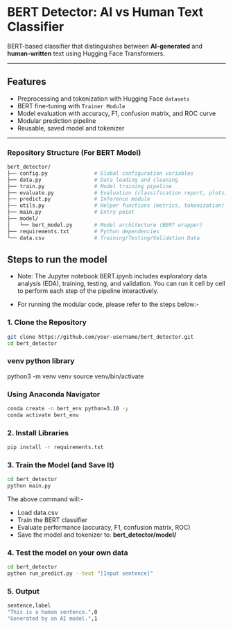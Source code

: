 

# BERT Detector: AI vs Human Text Classifier

BERT-based classifier that distinguishes between **AI-generated** and **human-written** text using Hugging Face Transformers.

---

## Features

- Preprocessing and tokenization with Hugging Face `datasets`  
- BERT fine-tuning with `Trainer Module`  
- Model evaluation with accuracy, F1, confusion matrix, and ROC curve  
- Modular prediction pipeline  
- Reusable, saved model and tokenizer  

---

### Repository Structure (For BERT Model)

```bash
bert_detector/
├── config.py               # Global configuration variables
├── data.py                 # Data loading and cleaning
├── train.py                # Model training pipeline
├── evaluate.py             # Evaluation (classification report, plots)
├── predict.py              # Inference module
├── utils.py                # Helper functions (metrics, tokenization)
├── main.py                 # Entry point
├── model/
│   └── bert_model.py       # Model architecture (BERT wrapper)
├── requirements.txt        # Python dependencies
└── data.csv                # Training/Testing/Validation Data
```

## Steps to run the model

- Note: The Jupyter notebook BERT.ipynb includes exploratory data analysis (EDA), training, testing, and validation. You can run it cell by cell to perform each step of the pipeline interactively.

- For running the modular code, please refer to the steps below:-
### 1. Clone the Repository

```bash
git clone https://github.com/your-username/bert_detector.git
cd bert_detector
```

### venv python library
python3 -m venv venv
source venv/bin/activate

### Using Anaconda Navigator
```bash
conda create -n bert_env python=3.10 -y
conda activate bert_env
```
### 2. Install Libraries
```bash
pip install -r requirements.txt
```



### 3. Train the Model (and Save It)

```bash
cd bert_detector
python main.py

```
The above command will:-

- Load data.csv
- Train the BERT classifier
- Evaluate performance (accuracy, F1, confusion matrix, ROC)
- Save the model and tokenizer to: **bert_detector/model/**

### 4. Test the model on your own data
```bash
cd bert_detector
python run_predict.py --text "[Input sentence]"

```


### 5. Output 
```bash
sentence,label
"This is a human sentence.",0
"Generated by an AI model.",1
```